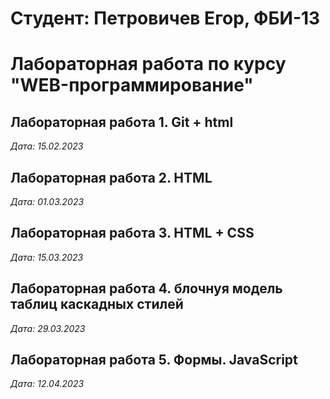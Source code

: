 # Студент: Петровичев Егор, ФБИ-13

# Лабораторная работа по курсу "WEB-программирование"

## Лабораторная работа 1. Git + html

*Дата: 15.02.2023*

## Лабораторная работа 2. HTML

*Дата: 01.03.2023*

## Лабораторная работа 3. HTML + CSS

*Дата: 15.03.2023*

## Лабораторная работа 4. блочнуя модель таблиц каскадных стилей

*Дата: 29.03.2023*

## Лабораторная работа 5. Формы. JavaScript

*Дата: 12.04.2023*
